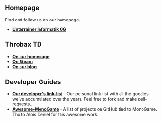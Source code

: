 ## Homepage
Find and follow us on our homepage.  
* [**Unterrainer Informatik OG**](http://www.unterrainer.info/)

## Throbax TD
* [**On our homepage**](http://www.unterrainer.info/Home#/throbax)
* [**On Steam**](http://store.steampowered.com/app/341570)
* [**On our blog**](http://throbax.blogspot.co.at/p/the-game.html)

## Developer Guides
* [**Our developer's link-list**](https://github.com/UnterrainerInformatik/GameDevelopmentLinks) - Our personal link-list with all the goodies we've accumulated over the years. Feel free to fork and make pull-requests...
* [**Awesome-MonoGame**](https://github.com/aloisdeniel/awesome-monogame) - A list of projects on GitHub tied to MonoGame. Thx to Alois Deniel for this awesome work.
